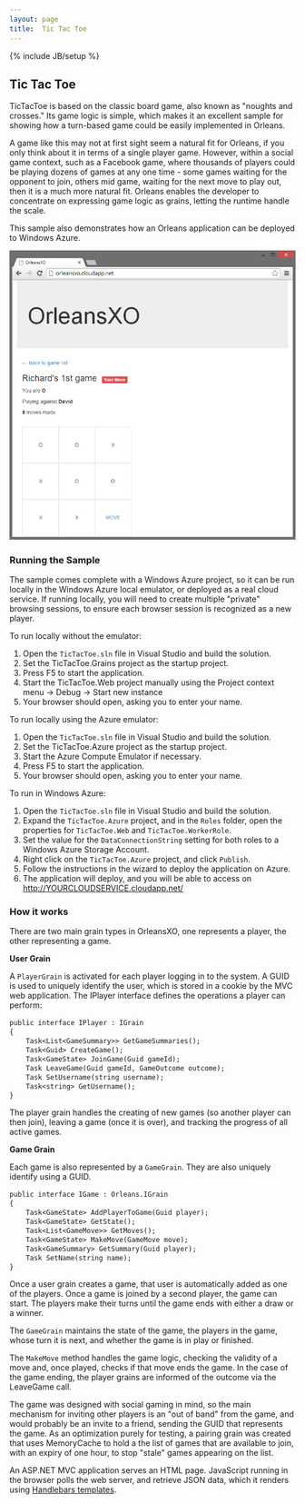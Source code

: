 ```yaml
---
layout: page
title:  Tic Tac Toe
---
```

{% include JB/setup %}

## Tic Tac Toe
TicTacToe is based on the classic board game, also known as "noughts and crosses." Its game logic is simple, which makes it an excellent sample for showing how a turn-based game could be easily implemented in Orleans. 

A game like this may not at first sight seem a natural fit for Orleans, if you only think about it in terms of a single player game. However, within a social game context, such as a Facebook game, where thousands of players could be playing dozens of games at any one time - some games waiting for the opponent to join, others mid game, waiting for the next move to play out, then it is a much more natural fit. Orleans enables the developer to concentrate on expressing game logic as grains, letting the runtime handle the scale.

This sample also demonstrates how an Orleans application can be deployed to Windows Azure.

![](screenshot.png)

### Running the Sample
The sample comes complete with a Windows Azure project, so it can be run locally in the Windows Azure local emulator, or deployed as a real cloud service. If running locally, you will need to create multiple "private" browsing sessions, to ensure each browser session is recognized as a new player. 

To run locally without the emulator:
1. Open the `TicTacToe.sln` file in Visual Studio and build the solution. 
2. Set the TicTacToe.Grains project as the startup project. 
3. Press F5 to start the application. 
4. Start the TicTacToe.Web project manually using the Project context menu -> Debug -> Start new instance 
5. Your browser should open, asking you to enter your name.

To run locally using the Azure emulator:
1. Open the `TicTacToe.sln` file in Visual Studio and build the solution. 
2. Set the TicTacToe.Azure project as the startup project. 
3. Start the Azure Compute Emulator if necessary. 
4. Press F5 to start the application. 
5. Your browser should open, asking you to enter your name.

To run in Windows Azure:
1. Open the `TicTacToe.sln` file in Visual Studio and build the solution. 
2. Expand the `TicTacToe.Azure` project, and in the `Roles` folder, open the properties for `TicTacToe.Web` and `TicTacToe.WorkerRole`. 
3. Set the value for the `DataConnectionString` setting for both roles to a Windows Azure Storage Account. 
4. Right click on the `TicTacToe.Azure` project, and click `Publish`. 
5. Follow the instructions in the wizard to deploy the application on Azure. 
6. The application will deploy, and you will be able to access on http://YOURCLOUDSERVICE.cloudapp.net/

### How it works
There are two main grain types in OrleansXO, one represents a player, the other representing a game.

**User Grain**

A `PlayerGrain` is activated for each player logging in to the system. A GUID is used to uniquely identify the user, which is stored in a cookie by the MVC web application. The IPlayer interface defines the operations a player can perform:

    public interface IPlayer : IGrain 
    {
        Task<List<GameSummary>> GetGameSummaries();
        Task<Guid> CreateGame();
        Task<GameState> JoinGame(Guid gameId);
        Task LeaveGame(Guid gameId, GameOutcome outcome);
        Task SetUsername(string username);
        Task<string> GetUsername(); 
    }


The player grain handles the creating of new games (so another player can then join), leaving a game (once it is over), and tracking the progress of all active games.

**Game Grain**

Each game is also represented by a `GameGrain`. They are also uniquely identify using a GUID.

    public interface IGame : Orleans.IGrain 
    {
        Task<GameState> AddPlayerToGame(Guid player);
        Task<GameState> GetState();
        Task<List<GameMove>> GetMoves();
        Task<GameState> MakeMove(GameMove move);
        Task<GameSummary> GetSummary(Guid player);
        Task SetName(string name);  
    }


Once a user grain creates a game, that user is automatically added as one of the players. Once a game is joined by a second player, the game can start. The players make their turns until the game ends with either a draw or a winner. 

The `GameGrain` maintains the state of the game, the players in the game, whose turn it is next, and whether the game is in play or finished. 

The `MakeMove` method handles the game logic, checking the validity of a move and, once played, checks if that move ends the game. In the case of the game ending, the player grains are informed of the outcome via the LeaveGame call.

The game was designed with social gaming in mind, so the main mechanism for inviting other players is an "out of band" from the game, and would probably be an invite to a friend, sending the GUID that represents the game. As an optimization purely for testing, a pairing grain was created that uses MemoryCache to hold a the list of games that are available to join, with an expiry of one hour, to stop "stale" games appearing on the list.

 An ASP.NET MVC application serves an HTML page. JavaScript running in the browser polls the web server, and retrieve JSON data, which it renders using [Handlebars templates](http://handlebarsjs.com/).






